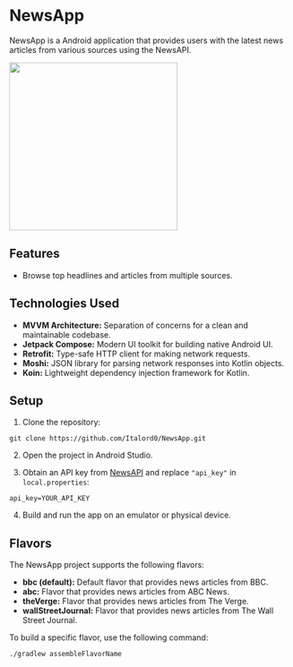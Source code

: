 # NewsApp

NewsApp is a Android application that provides users with the latest news articles from various sources using the NewsAPI.

<img width=300 src="https://github.com/Italord0/news-app/assets/32901063/5db0f173-821b-4a13-b877-cac4b1c56efe" >

## Features

- Browse top headlines and articles from multiple sources.

## Technologies Used

- **MVVM Architecture:** Separation of concerns for a clean and maintainable codebase.
- **Jetpack Compose:** Modern UI toolkit for building native Android UI.
- **Retrofit:** Type-safe HTTP client for making network requests.
- **Moshi:** JSON library for parsing network responses into Kotlin objects.
- **Koin:** Lightweight dependency injection framework for Kotlin.

## Setup

1. Clone the repository:

`git clone https://github.com/Italord0/NewsApp.git`

2. Open the project in Android Studio.

3. Obtain an API key from [NewsAPI](https://newsapi.org/) and replace `"api_key"` in `local.properties`:

`api_key=YOUR_API_KEY`

4. Build and run the app on an emulator or physical device.

## Flavors

The NewsApp project supports the following flavors:

- **bbc (default):** Default flavor that provides news articles from BBC.
- **abc:** Flavor that provides news articles from ABC News.
- **theVerge:** Flavor that provides news articles from The Verge.
- **wallStreetJournal:** Flavor that provides news articles from The Wall Street Journal.

To build a specific flavor, use the following command:

`./gradlew assembleFlavorName`
